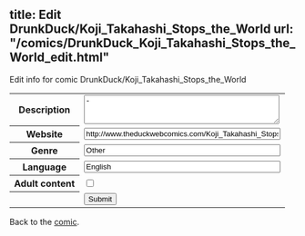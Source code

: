 title: Edit DrunkDuck/Koji_Takahashi_Stops_the_World
url: "/comics/DrunkDuck_Koji_Takahashi_Stops_the_World_edit.html"
---
Edit info for comic DrunkDuck/Koji_Takahashi_Stops_the_World

<form name="comic" action="http://gaepostmail.appspot.com/comic/" method="post">
<table class="comicinfo">
<tr>
<th>Description</th><td><textarea name="description" cols="40" rows="3">-</textarea></td>
</tr>
<tr>
<th>Website</th><td><input type="text" name="url" value="http://www.theduckwebcomics.com/Koji_Takahashi_Stops_the_World/" size="40"/></td>
</tr>
<tr>
<th>Genre</th><td><input type="text" name="genre" value="Other" size="40"/></td>
</tr>
<tr>
<th>Language</th><td><input type="text" name="language" value="English" size="40"/></td>
</tr>
<tr>
<th>Adult content</th><td><input type="checkbox" name="adult" value="adult" /></td>
</tr>
<tr>
<th></th><td>
<input type="hidden" name="comic" value="DrunkDuck_Koji_Takahashi_Stops_the_World" />
<input type="submit" name="submit" value="Submit" />
</td>
</tr>
</table>
</form>

Back to the [comic](DrunkDuck_Koji_Takahashi_Stops_the_World.html).
